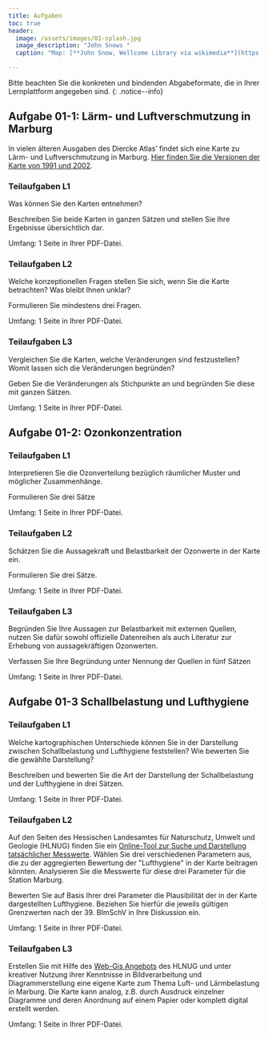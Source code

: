 ```yaml
---
title: Aufgaben
toc: true
header:
  image: /assets/images/01-splash.jpg
  image_description: "John Snows "
  caption: "Map: [**John Snow, Wellcome Library via wikimedia**](https://w.wiki/QtV)"

---
```


Bitte beachten Sie die konkreten und bindenden Abgabeformate, die in Ihrer Lernplattform angegeben sind.
{: .notice--info}

## Aufgabe 01-1: Lärm- und Luftverschmutzung in Marburg

In vielen älteren Ausgaben des Diercke Atlas’ findet sich eine Karte zu Lärm- und Luftverschmutzung in Marburg. [Hier finden Sie die Versionen der Karte von 1991 und 2002](https://ilias.uni-marburg.de/goto.php?target=fold_1924576&client_id=UNIMR).

### Teilaufgaben L1

Was können Sie den Karten entnehmen?

Beschreiben Sie beide Karten in ganzen Sätzen und stellen Sie Ihre Ergebnisse übersichtlich dar.

Umfang: 1 Seite in Ihrer PDF-Datei.

### Teilaufgaben L2

Welche konzeptionellen Fragen stellen Sie sich, wenn Sie die Karte betrachten? Was bleibt Ihnen unklar? 

Formulieren Sie mindestens drei Fragen.

Umfang: 1 Seite in Ihrer PDF-Datei. 

### Teilaufgaben L3

Vergleichen Sie die Karten, welche Veränderungen sind festzustellen? Womit lassen sich die Veränderungen begründen? 

Geben Sie die Veränderungen als Stichpunkte an und begründen Sie diese mit ganzen Sätzen.

Umfang: 1 Seite in Ihrer PDF-Datei.

## Aufgabe 01-2: Ozonkonzentration

### Teilaufgaben L1

Interpretieren Sie die Ozonverteilung bezüglich räumlicher Muster und möglicher Zusammenhänge. 

Formulieren Sie drei Sätze 

Umfang: 1 Seite in Ihrer PDF-Datei.

### Teilaufgaben L2

Schätzen Sie die Aussagekraft und Belastbarkeit der Ozonwerte in der Karte ein. 

Formulieren Sie drei Sätze.

Umfang: 1 Seite in Ihrer PDF-Datei.
  
### Teilaufgaben L3

Begründen Sie Ihre Aussagen zur Belastbarkeit mit externen Quellen, nutzen Sie dafür sowohl offizielle Datenreihen als auch Literatur zur Erhebung von aussagekräftigen Ozonwerten. 

Verfassen Sie Ihre Begründung unter Nennung der Quellen in fünf Sätzen

Umfang: 1 Seite in Ihrer PDF-Datei.


## Aufgabe 01-3 Schallbelastung und Lufthygiene

### Teilaufgaben L1

Welche kartographischen Unterschiede können Sie in der Darstellung zwischen Schallbelastung und Lufthygiene feststellen? Wie bewerten Sie die gewählte Darstellung? 
 
Beschreiben und bewerten Sie die Art der Darstellung der Schallbelastung und der Lufthygiene in drei Sätzen.
 
Umfang: 1 Seite in Ihrer PDF-Datei.

### Teilaufgaben L2

Auf den Seiten des Hessischen Landesamtes für Naturschutz, Umwelt und Geologie (HLNUG) finden Sie ein [Online-Tool zur Suche und Darstellung tatsächlicher Messwerte](https://www.hlnug.de/messwerte/luft/recherche-1). Wählen Sie drei verschiedenen Parametern aus, die zu der aggregierten Bewertung der "Lufthygiene" in der Karte beitragen könnten. Analysieren Sie die Messwerte für diese drei Parameter für die Station Marburg. 

Bewerten Sie auf Basis Ihrer drei Parameter die Plausibilität der in der Karte dargestellten Lufthygiene. Beziehen Sie hierfür die jeweils gültigen Grenzwerten nach der 39. BImSchV in Ihre Diskussion ein.

Umfang: 1 Seite in Ihrer PDF-Datei.

### Teilaufgaben L3

Erstellen Sie mit Hilfe des [Web-Gis Angebots](https://www.hlnug.de/themen/geografische-informationssysteme/gis-anwendungen/gis-auskunftssysteme) des HLNUG und unter kreativer Nutzung ihrer Kenntnisse in Bildverarbeitung und Diagrammerstellung eine eigene Karte zum Thema Luft- und Lärmbelastung in Marburg. Die Karte kann analog, z.B. durch Ausdruck einzelner Diagramme und deren Anordnung auf einem Papier oder komplett digital erstellt werden.

Umfang: 1 Seite in Ihrer PDF-Datei.